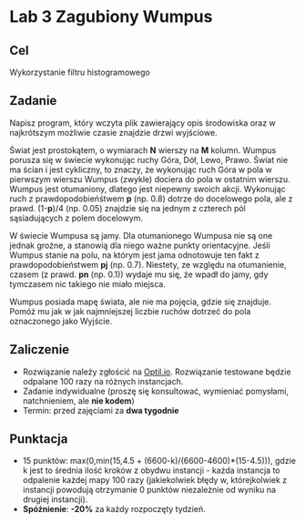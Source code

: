 # Lab 3 Zagubiony Wumpus

## Cel
Wykorzystanie filtru histogramowego

## Zadanie
Napisz program, który wczyta plik zawierający opis środowiska oraz w najkrótszym możliwie czasie znajdzie drzwi wyjściowe.

Świat jest prostokątem, o wymiarach **N** wierszy na **M** kolumn. Wumpus porusza się w świecie wykonując ruchy Góra, Dół, Lewo, Prawo. Świat nie ma ścian i jest cykliczny, to znaczy, że wykonując ruch Góra w pola w pierwszym wierszu Wumpus (zwykle) dociera do pola w ostatnim wierszu. Wumpus jest otumaniony, dlatego jest niepewny swoich akcji. Wykonując ruch z prawdopodobieńśtwem **p** (np. 0.8) dotrze do docelowego pola, ale z prawd. (1-**p**)/4 (np. 0.05) znajdzie się na jednym z czterech pól sąsiadujących z polem docelowym.

W świecie Wumpusa są jamy. Dla otumanionego Wumpusa nie są one jednak groźne, a stanowią dla niego ważne punkty orientacyjne. Jeśli Wumpus stanie na polu, na którym jest jama odnotowuje ten fakt z prawdopodobieństwem **pj** (np. 0.7). Niestety, ze względu na otumanienie, czasem (z prawd. **pn** (np. 0.1)) wydaje mu się, że wpadł do jamy, gdy tymczasem nic takiego nie miało miejsca.

Wumpus posiada mapę świata, ale nie ma pojęcia, gdzie się znajduje. Pomóż mu jak w jak najmniejszej liczbie ruchów dotrzeć do pola oznaczonego jako Wyjście.

## Zaliczenie
* Rozwiązanie należy zgłościć na [Optil.io](https://www.optil.io/optilion/problem/3166). Rozwiązanie testowane będzie odpalane 100 razy na różnych instancjach.
* Zadanie indywidualne (proszę się konsultować, wymieniać pomysłami, natchnieniem, ale **nie kodem**)
* Termin: przed zajęciami za **dwa tygodnie**

## Punktacja
* 15 punktów: max(0,min(15,4.5 + (6600-k)/(6600-4600)*(15-4.5))), gdzie k jest to średnia ilość kroków z obydwu instancji - każda instancja to odpalenie każdej mapy 100 razy (jakiekolwiek błędy w, którejkolwiek z instancji powodują otrzymanie 0 punktów niezależnie od wyniku na drugiej instancji).
* **Spóźnienie**: **-20%** za każdy rozpoczęty tydzień.
